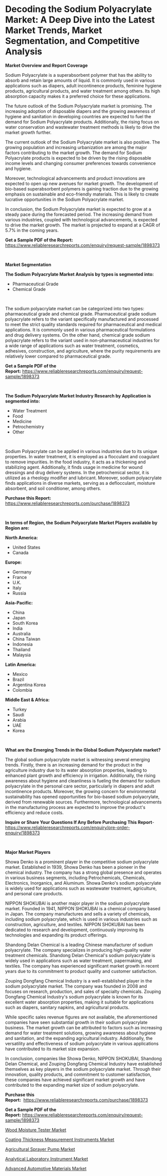 <p><h1>Decoding the Sodium Polyacrylate Market: A Deep Dive into the Latest Market Trends, Market Segmentation, and Competitive Analysis</h1></p><p><strong>Market Overview and Report Coverage</strong></p>
<p><p>Sodium Polyacrylate is a superabsorbent polymer that has the ability to absorb and retain large amounts of liquid. It is commonly used in various applications such as diapers, adult incontinence products, feminine hygiene products, agricultural products, and water treatment among others. Its high absorption capacity makes it a preferred choice for these applications.</p><p>The future outlook of the Sodium Polyacrylate market is promising. The increasing adoption of disposable diapers and the growing awareness of hygiene and sanitation in developing countries are expected to fuel the demand for Sodium Polyacrylate products. Additionally, the rising focus on water conservation and wastewater treatment methods is likely to drive the market growth further.</p><p>The current outlook of the Sodium Polyacrylate market is also positive. The growing population and increasing urbanization are among the major factors contributing to the market growth. The demand for Sodium Polyacrylate products is expected to be driven by the rising disposable income levels and changing consumer preferences towards convenience and hygiene.</p><p>Moreover, technological advancements and product innovations are expected to open up new avenues for market growth. The development of bio-based superabsorbent polymers is gaining traction due to the growing emphasis on sustainable and eco-friendly materials. This is likely to create lucrative opportunities in the Sodium Polyacrylate market.</p><p>In conclusion, the Sodium Polyacrylate market is expected to grow at a steady pace during the forecasted period. The increasing demand from various industries, coupled with technological advancements, is expected to drive the market growth. The market is projected to expand at a CAGR of 5.7% in the coming years.</p></p>
<p><strong>Get a Sample PDF of the Report:</strong> <a href="https://www.reliableresearchreports.com/enquiry/request-sample/1898373">https://www.reliableresearchreports.com/enquiry/request-sample/1898373</a></p>
<p>&nbsp;</p>
<p><strong>Market Segmentation</strong></p>
<p><strong>The Sodium Polyacrylate Market Analysis by types is segmented into:</strong></p>
<p><ul><li>Pharmaceutical Grade</li><li>Chemical Grade</li></ul></p>
<p>&nbsp;</p>
<p><p>The sodium polyacrylate market can be categorized into two types: pharmaceutical grade and chemical grade. Pharmaceutical grade sodium polyacrylate refers to the variant specifically manufactured and processed to meet the strict quality standards required for pharmaceutical and medical applications. It is commonly used in various pharmaceutical formulations and drug delivery systems. On the other hand, chemical grade sodium polyacrylate refers to the variant used in non-pharmaceutical industries for a wide range of applications such as water treatment, cosmetics, adhesives, construction, and agriculture, where the purity requirements are relatively lower compared to pharmaceutical grade.</p></p>
<p><strong>Get a Sample PDF of the Report:</strong>&nbsp;<a href="https://www.reliableresearchreports.com/enquiry/request-sample/1898373">https://www.reliableresearchreports.com/enquiry/request-sample/1898373</a></p>
<p>&nbsp;</p>
<p><strong>The Sodium Polyacrylate Market Industry Research by Application is segmented into:</strong></p>
<p><ul><li>Water Treatment</li><li>Food</li><li>Medicine</li><li>Petrochemistry</li><li>Other</li></ul></p>
<p>&nbsp;</p>
<p><p>Sodium Polyacrylate can be applied in various industries due to its unique properties. In water treatment, it is employed as a flocculant and coagulant to remove impurities. In the food industry, it acts as a thickening and stabilizing agent. Additionally, it finds usage in medicine for wound dressings and drug delivery systems. In the petrochemical sector, it is utilized as a rheology modifier and lubricant. Moreover, sodium polyacrylate finds applications in diverse markets, serving as a deflocculant, moisture absorbent, and soil conditioner, among others.</p></p>
<p><strong>Purchase this Report:</strong>&nbsp; <a href="https://www.reliableresearchreports.com/purchase/1898373">https://www.reliableresearchreports.com/purchase/1898373</a></p>
<p>&nbsp;</p>
<p><strong>In terms of Region, the Sodium Polyacrylate Market Players available by Region are:</strong></p>
<p>
    <p> <strong> North America: </strong>
        <ul>
            <li>United States</li>
            <li>Canada</li>
        </ul>
        </p> 
    <p> <strong> Europe: </strong>
        <ul>
            <li>Germany</li>
            <li>France</li>
            <li>U.K.</li>
            <li>Italy</li>
            <li>Russia</li>
        </ul>
        </p> 
    <p> <strong> Asia-Pacific: </strong>
        <ul>
            <li>China</li>
            <li>Japan</li>
            <li>South Korea</li>
            <li>India</li>
            <li>Australia</li>
            <li>China Taiwan</li>
            <li>Indonesia</li>
            <li>Thailand</li>
            <li>Malaysia</li>
        </ul>
        </p> 
    <p> <strong> Latin America: </strong>
        <ul>
            <li>Mexico</li>
            <li>Brazil</li>
            <li>Argentina Korea</li>
            <li>Colombia</li>
        </ul>
        </p> 
    <p> <strong> Middle East & Africa: </strong>
        <ul>
            <li>Turkey</li>
            <li>Saudi</li>
            <li>Arabia</li>
            <li>UAE</li>
            <li>Korea</li>
        </ul>
    </p>
    </p>
<p>&nbsp;</p>
<p><strong>What are the Emerging Trends in the Global Sodium Polyacrylate market?</strong></p>
<p><p>The global sodium polyacrylate market is witnessing several emerging trends. Firstly, there is an increasing demand for the product in the agriculture industry due to its water absorption properties, leading to enhanced plant growth and efficiency in irrigation. Additionally, the rising awareness about hygiene and cleanliness is fueling the demand for sodium polyacrylate in the personal care sector, particularly in diapers and adult incontinence products. Moreover, the growing concern for environmental sustainability has opened opportunities for bio-based sodium polyacrylate, derived from renewable sources. Furthermore, technological advancements in the manufacturing process are expected to improve the product's efficiency and reduce costs.</p></p>
<p><strong>Inquire or Share Your Questions If Any Before Purchasing This Report</strong>- <a href="https://www.reliableresearchreports.com/enquiry/pre-order-enquiry/1898373">https://www.reliableresearchreports.com/enquiry/pre-order-enquiry/1898373</a></p>
<p>&nbsp;</p>
<p><strong>Major Market Players</strong></p>
<p><p>Showa Denko is a prominent player in the competitive sodium polyacrylate market. Established in 1939, Showa Denko has been a pioneer in the chemical industry. The company has a strong global presence and operates in various business segments, including Petrochemicals, Chemicals, Electronics, Inorganics, and Aluminum. Showa Denko's sodium polyacrylate is widely used for applications such as wastewater treatment, agriculture, and personal care products.</p><p>NIPPON SHOKUBAI is another major player in the sodium polyacrylate market. Founded in 1941, NIPPON SHOKUBAI is a chemical company based in Japan. The company manufactures and sells a variety of chemicals, including sodium polyacrylate, which is used in various industries such as construction, agriculture, and textiles. NIPPON SHOKUBAI has been dedicated to research and development, continuously improving its technologies and expanding its product offerings.</p><p>Shandong Delan Chemical is a leading Chinese manufacturer of sodium polyacrylate. The company specializes in producing high-quality water treatment chemicals. Shandong Delan Chemical's sodium polyacrylate is widely used in applications such as water treatment, papermaking, and textiles. The company has experienced significant market growth in recent years due to its commitment to product quality and customer satisfaction.</p><p>Zouping Dongfang Chemical Industry is a well-established player in the sodium polyacrylate market. The company was founded in 2008 and focuses on research, production, and sales of specialty chemicals. Zouping Dongfang Chemical Industry's sodium polyacrylate is known for its excellent water absorption properties, making it suitable for applications such as diapers, sanitary napkins, and agricultural products.</p><p>While specific sales revenue figures are not available, the aforementioned companies have seen substantial growth in their sodium polyacrylate business. The market growth can be attributed to factors such as increasing demand for water treatment solutions, growing awareness about hygiene and sanitation, and the expanding agricultural industry. Additionally, the versatility and effectiveness of sodium polyacrylate in various applications have contributed to its market size expansion.</p><p>In conclusion, companies like Showa Denko, NIPPON SHOKUBAI, Shandong Delan Chemical, and Zouping Dongfang Chemical Industry have established themselves as key players in the sodium polyacrylate market. Through their innovation, quality products, and commitment to customer satisfaction, these companies have achieved significant market growth and have contributed to the expanding market size of sodium polyacrylate.</p></p>
<p><strong>Purchase this Report:</strong>&nbsp;&nbsp;<a href="https://www.reliableresearchreports.com/purchase/1898373">https://www.reliableresearchreports.com/purchase/1898373</a></p>
<p></p>
<p><strong>Get a Sample PDF of the Report:</strong>&nbsp;<a href="https://www.reliableresearchreports.com/enquiry/request-sample/1898373">https://www.reliableresearchreports.com/enquiry/request-sample/1898373</a></p>
<p><p><a href="https://medium.com/@sureshrainarp23/wood-moisture-tester-market-report-reveals-the-latest-trends-and-growth-opportunities-of-this-3f2e4d93bf64">Wood Moisture Tester Market</a></p><p><a href="https://medium.com/@sachintenrp23/coating-thickness-measurement-instruments-market-size-cagr-trends-2024-2030-3002e6015fa9">Coating Thickness Measurement Instruments Market</a></p><p><a href="https://medium.com/@yuvrajsinghrp23/agricultural-sprayer-pump-market-insights-into-market-cagr-market-trends-and-growth-strategies-08846719091c">Agricultural Sprayer Pump Market</a></p><p><a href="https://medium.com/@mhdhonirp23/analytical-laboratory-instrument-market-comprehensive-assessment-by-type-application-and-767b0a7d19e2">Analytical Laboratory Instrument Market</a></p><p><a href="https://github.com/GroverBarry/Market-Research-Report-List-2/blob/main/advanced-automotive-materials-market.md">Advanced Automotive Materials Market</a></p></p>